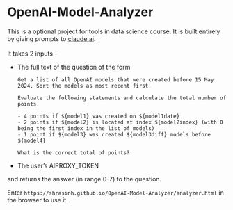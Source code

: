 # OpenAI-Model-Analyzer
This is a optional project for tools in data science course. It is built entirely by giving prompts to [claude.ai](https://claude.ai/).
<br><br>It takes 2 inputs -
+ The full text of the question of the form
  ```
  Get a list of all OpenAI models that were created before 15 May 2024. Sort the models as most recent first.

  Evaluate the following statements and calculate the total number of points.

  - 4 points if ${model1} was created on ${model1date}
  - 2 points if ${model2} is located at index ${model2index} (with 0 being the first index in the list of models)
  - 1 point if ${model3} was created ${model3diff} models before ${model4}

  What is the correct total of points?
  ```
+ The user’s AIPROXY_TOKEN

and returns the answer (in range 0-7) to the question.

Enter ```https://shrasinh.github.io/OpenAI-Model-Analyzer/analyzer.html``` in the browser to use it.
